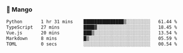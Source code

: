 ### 🥭 Mango

<!--START_SECTION:waka-->

```txt
Python       1 hr 31 mins    ███████████████▒░░░░░░░░░   61.44 %
TypeScript   27 mins         ████▓░░░░░░░░░░░░░░░░░░░░   18.45 %
Vue.js       20 mins         ███▒░░░░░░░░░░░░░░░░░░░░░   13.54 %
Markdown     8 mins          █▒░░░░░░░░░░░░░░░░░░░░░░░   05.59 %
TOML         0 secs          ░░░░░░░░░░░░░░░░░░░░░░░░░   00.54 %
```

<!--END_SECTION:waka-->
